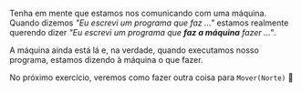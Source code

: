 Tenha em mente que estamos nos comunicando com uma máquina. Quando dizemos _"Eu escrevi um programa que faz ..."_ estamos realmente querendo dizer _"Eu escrevi um programa que **faz a máquina** fazer ..."_.

A máquina ainda está lá e, na verdade, quando executamos nosso programa, estamos dizendo à máquina o que fazer.

No próximo exercício, veremos como fazer outra coisa para `Mover(Norte)` :tada:
